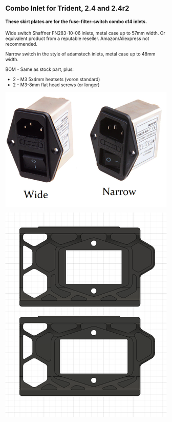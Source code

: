 ## Combo Inlet for Trident, 2.4 and 2.4r2

#### These skirt plates are for the fuse-filter-switch combo c14 inlets. 

Wide switch Shaffner FN283-10-06 inlets, metal case up to 57mm width.
  Or equivalent product from a reputable reseller. Amazon/Aliexpress not recommended.

Narrow switch in the style of adamstech inlets, metal case up to 48mm width.

BOM - Same as stock part, plus:
- 2 - M3 5x4mm heatsets (voron standard) 
- 2 - M3-8mm flat head screws (or longer)

![Both Inlet](BothInlet.png)

![Combo Inlets](ComboInlets.png)
